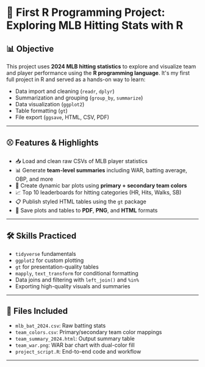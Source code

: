 # 🧢 First R Programming Project: Exploring MLB Hitting Stats with R

## 📊 Objective

This project uses **2024 MLB hitting statistics** to explore and visualize team and player performance using the **R programming language**. It's my first full project in R and served as a hands-on way to learn:

- Data import and cleaning (`readr`, `dplyr`)
- Summarization and grouping (`group_by`, `summarize`)
- Data visualization (`ggplot2`)
- Table formatting (`gt`)
- File export (`ggsave`, HTML, CSV, PDF)

---

## ⚾️ Features & Highlights

- 📥 Load and clean raw CSVs of MLB player statistics  
- 📊 Generate **team-level summaries** including WAR, batting average, OBP, and more  
- 🎨 Create dynamic bar plots using **primary + secondary team colors**  
- 📈 Top 10 leaderboards for hitting categories (HR, Hits, Walks, SB)  
- 📋 Publish styled HTML tables using the `gt` package  
- 📁 Save plots and tables to **PDF**, **PNG**, and **HTML** formats  

---

## 🛠️ Skills Practiced

- `tidyverse` fundamentals  
- `ggplot2` for custom plotting  
- `gt` for presentation-quality tables  
- `mapply`, `text_transform` for conditional formatting  
- Data joins and filtering with `left_join()` and `%in%`  
- Exporting high-quality visuals and summaries  

---

## 📁 Files Included

- `mlb_bat_2024.csv`: Raw batting stats  
- `team_colors.csv`: Primary/secondary team color mappings  
- `team_summary_2024.html`: Output summary table  
- `team_war.png`: WAR bar chart with dual-color fill  
- `project_script.R`: End-to-end code and workflow  

---

